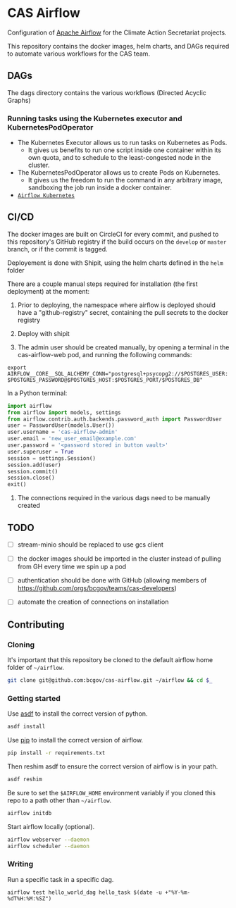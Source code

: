# CAS Airflow

Configuration of [Apache Airflow](https://airflow.apache.org/) for the Climate Action Secretariat projects.

This repository contains the docker images, helm charts, and DAGs required to automate various workflows for the CAS team.

## DAGs

The dags directory contains the various workflows (Directed Acyclic Graphs)

### Running tasks using the Kubernetes executor and KubernetesPodOperator

- The Kubernetes Executor allows us to run tasks on Kubernetes as Pods.
  - It gives us benefits to run one script inside one container within its own quota, and to schedule to the least-congested node in the cluster.
- The KubernetesPodOperator allows us to create Pods on Kubernetes.
  - It gives us the freedom to run the command in any arbitrary image, sandboxing the job run inside a docker container.
- [`Airflow Kubernetes`](https://airflow.apache.org/docs/stable/kubernetes.html 'Airflow Kubernetes')

## CI/CD

The docker images are built on CircleCI for every commit, and pushed to this repository's GitHub registry if the build occurs on the `develop` or `master` branch, or if the commit is tagged.

Deployement is done with Shipit, using the helm charts defined in the `helm` folder

There are a couple manual steps required for installation (the first deployment) at the moment:

1. Prior to deploying, the namespace where airflow is deployed should have a "github-registry" secret, containing the pull secrets to the docker registry

1. Deploy with shipit

1. The admin user should be created manually, by opening a terminal in the cas-airflow-web pod, and running the following commands:

`export AIRFLOW__CORE__SQL_ALCHEMY_CONN="postgresql+psycopg2://$POSTGRES_USER:$POSTGRES_PASSWORD@$POSTGRES_HOST:$POSTGRES_PORT/$POSTGRES_DB"`

In a Python terminal:

```python
import airflow
from airflow import models, settings
from airflow.contrib.auth.backends.password_auth import PasswordUser
user = PasswordUser(models.User())
user.username = 'cas-airflow-admin'
user.email = 'new_user_email@example.com'
user.password = '<password stored in button vault>'
user.superuser = True
session = settings.Session()
session.add(user)
session.commit()
session.close()
exit()

```

1. The connections required in the various dags need to be manually created

## TODO

- [ ] stream-minio should be replaced to use gcs client
- [ ] the docker images should be imported in the cluster instead of pulling from GH every time we spin up a pod
- [ ] authentication should be done with GitHub (allowing members of https://github.com/orgs/bcgov/teams/cas-developers)
- [ ] automate the creation of connections on installation


## Contributing
### Cloning

It's important that this repository be cloned to the default airflow home folder of `~/airflow`.

```bash
git clone git@github.com:bcgov/cas-airflow.git ~/airflow && cd $_
```

### Getting started

Use [asdf](https://asdf-vm.com/#/core-manage-asdf-vm) to install the correct version of python.

```bash
asdf install
```

Use [pip](https://pip.pypa.io/en/stable/user_guide/) to install the correct version of airflow.

```bash
pip install -r requirements.txt
```

Then reshim asdf to ensure the correct version of airflow is in your path.

```bash
asdf reshim
```

Be sure to set the `$AIRFLOW_HOME` environment variably if you cloned this repo to a path other than `~/airflow`.

```bash
airflow initdb
```

Start airflow locally (optional).

```bash
airflow webserver --daemon
airflow scheduler --daemon
```

### Writing

Run a specific task in a specific dag.

```
airflow test hello_world_dag hello_task $(date -u +"%Y-%m-%dT%H:%M:%SZ")
```
